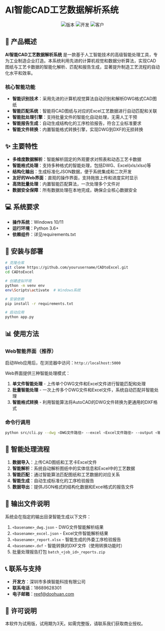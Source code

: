 # AI智能CAD工艺数据解析系统

<div align="center">
  <img src="https://img.shields.io/badge/版本-1.0.0-blue.svg" alt="版本">
  <img src="https://img.shields.io/badge/开发-深圳市多焕智能科技-brightgreen.svg" alt="开发">
  <img src="https://img.shields.io/badge/客户-华阳通机电有限公司-orange.svg" alt="客户">
</div>

## 🚀 产品概述

**AI智能CAD工艺数据解析系统** 是一款基于人工智能技术的高级智能处理工具，专为工业制造企业打造。本系统利用先进的计算机视觉和数据分析算法，实现CAD图纸与工艺卡数据的智能化解析、匹配和报告生成，显著提升制造工艺流程的自动化水平和效率。

### 核心智能功能

- **智能识别技术**：采用先进的计算机视觉算法自动识别和解析DWG格式CAD图纸
- **智能匹配系统**：智能将CAD图纸与对应的Excel工艺数据进行自动匹配和关联
- **智能批处理引擎**：支持批量文件的智能化自动处理，无需人工干预
- **智能报告生成**：自动生成结构化的工序检验报告，符合工业标准要求
- **智能文件转换**：内置智能格式转换引擎，实现DWG到DXF的无损转换

## ✨ 主要特性

- **多维度数据解析**：智能解析固定的外观要求对照表和动态工艺卡数据
- **智能格式处理**：支持多种格式的智能处理，包括DWG、Excel(xls/xlsx)等
- **结构化输出**：生成标准化JSON数据，便于系统集成和二次开发
- **友好的Web界面**：直观的操作界面，支持拖放上传和进度实时显示
- **高效批量处理**：内置智能匹配算法，一次处理多个文件对
- **数据安全保障**：所有数据处理在本地完成，确保企业核心数据安全

## 💻 系统要求

- **操作系统**：Windows 10/11
- **运行环境**：Python 3.6+
- **依赖组件**：详见requirements.txt

## 🔧 安装与部署

```bash
# 克隆仓库
git clone https://github.com/yourusername/CADtoExcel.git
cd CADtoExcel

# 创建虚拟环境
python -m venv env
env\Scripts\activate  # Windows系统

# 安装依赖
pip install -r requirements.txt

# 启动应用
python app.py
```

## 📊 使用方法

### Web智能界面（推荐）

启动Web应用后，在浏览器中访问：`http://localhost:5000`

Web界面提供三种智能处理模式：
1. **单文件智能处理** - 上传单个DWG文件和Excel文件进行智能匹配和处理
2. **批量智能处理** - 一次上传多个DWG文件和Excel文件，系统自动匹配并智能处理
3. **智能格式转换** - 利用智能算法将AutoCAD的DWG文件转换为更通用的DXF格式

### 命令行调用

```bash
python src/cli.py --dwg <DWG文件路径> --excel <Excel文件路径> --output <输出目录>
```

## 🔄 智能处理流程

1. **数据导入**：上传CAD图纸和工艺卡Excel文件
2. **智能解析**：系统自动解析图纸中的实体信息和Excel中的工艺数据
3. **智能匹配**：通过智能算法匹配图纸和工艺数据的对应关系
4. **智能生成**：自动生成标准化的工序检验报告
5. **数据导出**：提供JSON格式的结构化数据和Excel格式的报告文件

## 📁 输出文件说明

系统会在指定的输出目录智能生成以下文件：

1. `<basename>_dwg.json` - DWG文件智能解析结果
2. `<basename>_excel.json` - Excel文件智能解析结果
3. `<basename>_report.xlsx` - 智能生成的外委工序检验报告
4. `<basename>.dxf` - 智能转换的DXF文件（使用转换功能时）
5. 批量处理报告打包 `batch_<job_id>_reports.zip`

## 📞 联系与支持

- **开发方**：深圳市多焕智能科技有限公司
- **联系电话**：18689628301
- **电子邮箱**：reef@doohuan.com

## 📄 许可说明

本软件为试用版，试用期为3天。如需完整版，请联系我们获取商业授权。